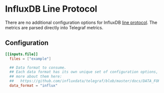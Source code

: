 # InfluxDB Line Protocol

There are no additional configuration options for InfluxDB [line protocol][]. The
metrics are parsed directly into Telegraf metrics.

[line protocol]: https://docs.influxdata.com/influxdb/latest/reference/syntax/line-protocol/

## Configuration

```toml
[[inputs.file]]
  files = ["example"]

  ## Data format to consume.
  ## Each data format has its own unique set of configuration options, read
  ## more about them here:
  ##   https://github.com/influxdata/telegraf/blob/master/docs/DATA_FORMATS_INPUT.md
  data_format = "influx"
```
